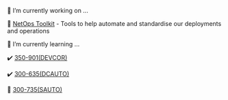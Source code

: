 <!--
**dmonagh4n/dmonagh4n** is a ✨ _special_ ✨ repository because its `README.md` (this file) appears on your GitHub profile.

Here are some ideas to get you started:

- 🔭 I’m currently working on ...
- 🌱 I’m currently learning ...
- 👯 I’m looking to collaborate on ...
- 🤔 I’m looking for help with ...
- 💬 Ask me about ...
- 📫 How to reach me: ...
- 😄 Pronouns: ...
- ⚡ Fun fact: ...
-->

:gem: I’m currently working on ...

:round_pushpin: [NetOps Toolkit](https://github.com/dmonagh4n/netops_toolkit) - Tools to help automate and standardise our deployments and operations

:gem: I’m currently learning ...

:heavy_check_mark: [350-901(DEVCOR)](https://developer.cisco.com/certification/exam-topic-core/)

:heavy_check_mark: [300-635(DCAUTO)](https://developer.cisco.com/certification/exam-topic-dc-auto/)

:round_pushpin: [300-735(SAUTO)](https://developer.cisco.com/certification/exam-topic-security/)